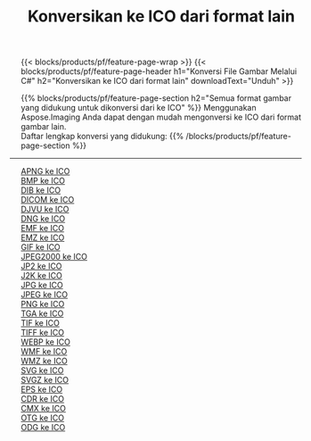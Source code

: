 ﻿---
title: Konversikan ke ICO dari format lain 
weight: 3920
url: /id/net/conversion/to/ico 
lang: id
langdirlevel: 2
locales: zh-hans,ja,it,ru,de,es,fr,nl,id,lt,pl,pt,vi,tr,ko,zh-hant,ar,hi,th,sv,cs,uk,he
description: Menggunakan Aspose.Imaging Anda dapat dengan mudah mengonversi ke ICO dari format lain
---

{{< blocks/products/pf/feature-page-wrap >}}
{{< blocks/products/pf/feature-page-header h1="Konversi File Gambar Melalui C#" h2="Konversikan ke ICO dari format lain" downloadText="Unduh" >}}


{{% blocks/products/pf/feature-page-section  h2="Semua format gambar yang didukung untuk dikonversi dari ke ICO" %}}
Menggunakan Aspose.Imaging Anda dapat dengan mudah mengonversi ke ICO dari format gambar lain.
<br/>
Daftar lengkap konversi yang didukung:
{{% /blocks/products/pf/feature-page-section %}}
<div class="container-fluid productfamilypage bg-gray">
    <div class="convertypes bg-gray agp-content section">
        <div class="container">
		<hr style="margin-left:-20px;"/>
		<div class="row other-converters">
		    <div class='col-md-2 other-converter remove-lp remove-rp'><a href="/imaging/id/net/conversion/apng-to-ico" >APNG ke ICO</a></div>
<div class='col-md-2 other-converter remove-lp remove-rp'><a href="/imaging/id/net/conversion/bmp-to-ico" >BMP ke ICO</a></div>
<div class='col-md-2 other-converter remove-lp remove-rp'><a href="/imaging/id/net/conversion/dib-to-ico" >DIB ke ICO</a></div>
<div class='col-md-2 other-converter remove-lp remove-rp'><a href="/imaging/id/net/conversion/dicom-to-ico" >DICOM ke ICO</a></div>
<div class='col-md-2 other-converter remove-lp remove-rp'><a href="/imaging/id/net/conversion/djvu-to-ico" >DJVU ke ICO</a></div>
<div class='col-md-2 other-converter remove-lp remove-rp'><a href="/imaging/id/net/conversion/dng-to-ico" >DNG ke ICO</a></div>
<div class='col-md-2 other-converter remove-lp remove-rp'><a href="/imaging/id/net/conversion/emf-to-ico" >EMF ke ICO</a></div>
<div class='col-md-2 other-converter remove-lp remove-rp'><a href="/imaging/id/net/conversion/emz-to-ico" >EMZ ke ICO</a></div>
<div class='col-md-2 other-converter remove-lp remove-rp'><a href="/imaging/id/net/conversion/gif-to-ico" >GIF ke ICO</a></div>
<div class='col-md-2 other-converter remove-lp remove-rp'><a href="/imaging/id/net/conversion/jpeg2000-to-ico" >JPEG2000 ke ICO</a></div>
<div class='col-md-2 other-converter remove-lp remove-rp'><a href="/imaging/id/net/conversion/jp2-to-ico" >JP2 ke ICO</a></div>
<div class='col-md-2 other-converter remove-lp remove-rp'><a href="/imaging/id/net/conversion/j2k-to-ico" >J2K ke ICO</a></div>
<div class='col-md-2 other-converter remove-lp remove-rp'><a href="/imaging/id/net/conversion/jpg-to-ico" >JPG ke ICO</a></div>
<div class='col-md-2 other-converter remove-lp remove-rp'><a href="/imaging/id/net/conversion/jpeg-to-ico" >JPEG ke ICO</a></div>
<div class='col-md-2 other-converter remove-lp remove-rp'><a href="/imaging/id/net/conversion/png-to-ico" >PNG ke ICO</a></div>
<div class='col-md-2 other-converter remove-lp remove-rp'><a href="/imaging/id/net/conversion/tga-to-ico" >TGA ke ICO</a></div>
<div class='col-md-2 other-converter remove-lp remove-rp'><a href="/imaging/id/net/conversion/tif-to-ico" >TIF ke ICO</a></div>
<div class='col-md-2 other-converter remove-lp remove-rp'><a href="/imaging/id/net/conversion/tiff-to-ico" >TIFF ke ICO</a></div>
<div class='col-md-2 other-converter remove-lp remove-rp'><a href="/imaging/id/net/conversion/webp-to-ico" >WEBP ke ICO</a></div>
<div class='col-md-2 other-converter remove-lp remove-rp'><a href="/imaging/id/net/conversion/wmf-to-ico" >WMF ke ICO</a></div>
<div class='col-md-2 other-converter remove-lp remove-rp'><a href="/imaging/id/net/conversion/wmz-to-ico" >WMZ ke ICO</a></div>
<div class='col-md-2 other-converter remove-lp remove-rp'><a href="/imaging/id/net/conversion/svg-to-ico" >SVG ke ICO</a></div>
<div class='col-md-2 other-converter remove-lp remove-rp'><a href="/imaging/id/net/conversion/svgz-to-ico" >SVGZ ke ICO</a></div>
<div class='col-md-2 other-converter remove-lp remove-rp'><a href="/imaging/id/net/conversion/eps-to-ico" >EPS ke ICO</a></div>
<div class='col-md-2 other-converter remove-lp remove-rp'><a href="/imaging/id/net/conversion/cdr-to-ico" >CDR ke ICO</a></div>
<div class='col-md-2 other-converter remove-lp remove-rp'><a href="/imaging/id/net/conversion/cmx-to-ico" >CMX ke ICO</a></div>
<div class='col-md-2 other-converter remove-lp remove-rp'><a href="/imaging/id/net/conversion/otg-to-ico" >OTG ke ICO</a></div>
<div class='col-md-2 other-converter remove-lp remove-rp'><a href="/imaging/id/net/conversion/odg-to-ico" >ODG ke ICO</a></div>
                </div>
        </div>
    </div>
</div>
<br/>

